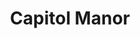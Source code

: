 ---
title: Capitol Manor
phone: (408) 251-9132
website: http://www.capitolmanor.net/
management: ALTON MANAGEMENT CORPORATION
location: "San Jose"
tags: []
---